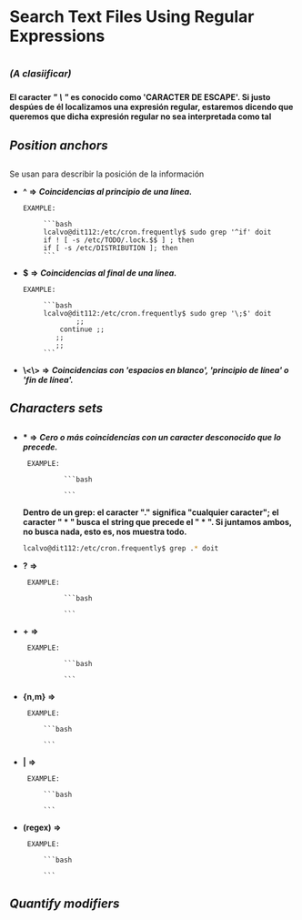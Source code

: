 # Search Text Files Using Regular Expressions <h1> 

### *(A clasiificar)* <h3>

__El caracter ***" \ "*** es conocido como 'CARACTER DE ESCAPE'. Si justo despúes de él localizamos una expresión regular, estaremos dicendo que queremos que dicha expresión regular no sea interpretada como tal__


## ***Position anchors*** <h2>

Se usan para describir la posición de la información

- **^**              **=>** ***Coincidencias al principio de una línea.***

      EXAMPLE: 

           ```bash
           lcalvo@dit112:/etc/cron.frequently$ sudo grep '^if' doit
           if ! [ -s /etc/TODO/.lock.$$ ] ; then
           if [ -s /etc/DISTRIBUTION ]; then
           ```
- **$**                 **=>** ***Coincidencias al final de una línea.***

      EXAMPLE: 

           ```bash
           lcalvo@dit112:/etc/cron.frequently$ sudo grep '\;$' doit
                   ;;
               continue ;;
              ;;
              ;;
           ``` 
- **\\<\\>**            **=>** ***Coincidencias con 'espacios en blanco', 'principio de línea' o 'fin de línea'.***

## ***Characters sets*** <h2>

- **\***              **=>** ***Cero o más coincidencias con un caracter desconocido que lo precede.***

       EXAMPLE: 

                ```bash
         
                ```
   
   __Dentro de un grep:  el caracter "." significa "cualquier caracter"; el caracter " * " busca el string que precede el " * ".     Si juntamos ambos, no busca nada, esto es, nos muestra todo.__

     ```bash
     lcalvo@dit112:/etc/cron.frequently$ grep .* doit
     ```
   
- **\?**              **=>**

       EXAMPLE: 

                ```bash
         
                ```
- **\+**              **=>**

       EXAMPLE: 

                ```bash
            
                ```
- **\{n,m\}**           **=>**
     
       EXAMPLE: 

           ```bash
         
           ```
- **\|**                **=>**

       EXAMPLE: 

           ```bash
         
           ```
- **(regex\)**          **=>**

       EXAMPLE: 

           ```bash

           ```
  
## ***Quantify modifiers*** <h2>


